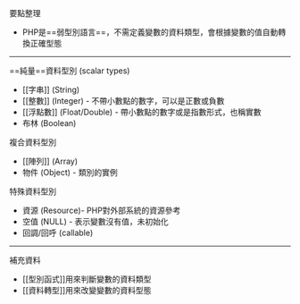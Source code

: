 要點整理
- PHP是==弱型別語言==，不需定義變數的資料類型，會根據變數的值自動轉換正確型態

---

==純量==資料型別 (scalar types)
* [[字串]] (String)
* [[整數]] (Integer) - 不帶小數點的數字，可以是正數或負數
* [[浮點數]] (Float/Double) - 帶小數點的數字或是指數形式，也稱實數
* 布林 (Boolean)

複合資料型別
* [[陣列]] (Array)
* 物件 (Object) - 類別的實例

特殊資料型別
* 資源 (Resource)- PHP對外部系統的資源參考
* 空值 (NULL) - 表示變數沒有值，未初始化
* 回調/回呼 (callable)

---

補充資料
- [[型別函式]]用來判斷變數的資料類型
- [[資料轉型]]用來改變變數的資料型態